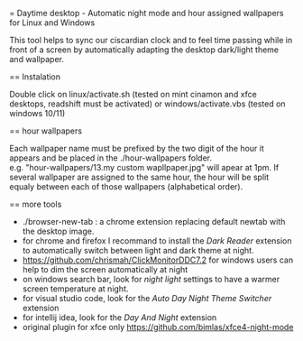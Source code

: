 = Daytime desktop - Automatic night mode and hour assigned wallpapers for Linux and Windows

This tool helps to sync our ciscardian clock and to feel time passing while in front of a screen by automatically adapting the desktop dark/light theme and wallpaper. 

== Instalation

Double click on linux/activate.sh (tested on mint cinamon and xfce desktops, readshift must be activated)
or windows/activate.vbs (tested on windows 10/11)

== hour wallpapers

Each wallpaper name must be prefixed by the two digit of the hour it appears and be placed in the ./hour-wallpapers folder.  
e.g. "hour-wallpapers/13.my custom wapllpaper.jpg" will apear at 1pm.
If several wallpaper are assigned to the same hour, the hour will be split equaly between each of those wallpapers (alphabetical order).

== more tools

- ./browser-new-tab : a chrome extension replacing default newtab with the desktop image.
- for chrome and firefox I recommand to install the _Dark Reader_ extension to automatically switch between light and dark theme at night.
- https://github.com/chrismah/ClickMonitorDDC7.2 for windows users can help to dim the screen automatically at night
- on windows search bar, look for _night light_ settings to have a warmer screen temperature at night.
- for visual studio code, look for the _Auto Day Night Theme Switcher_ extension
- for intellij idea, look for the _Day And Night_ extension
- original plugin for xfce only https://github.com/bimlas/xfce4-night-mode